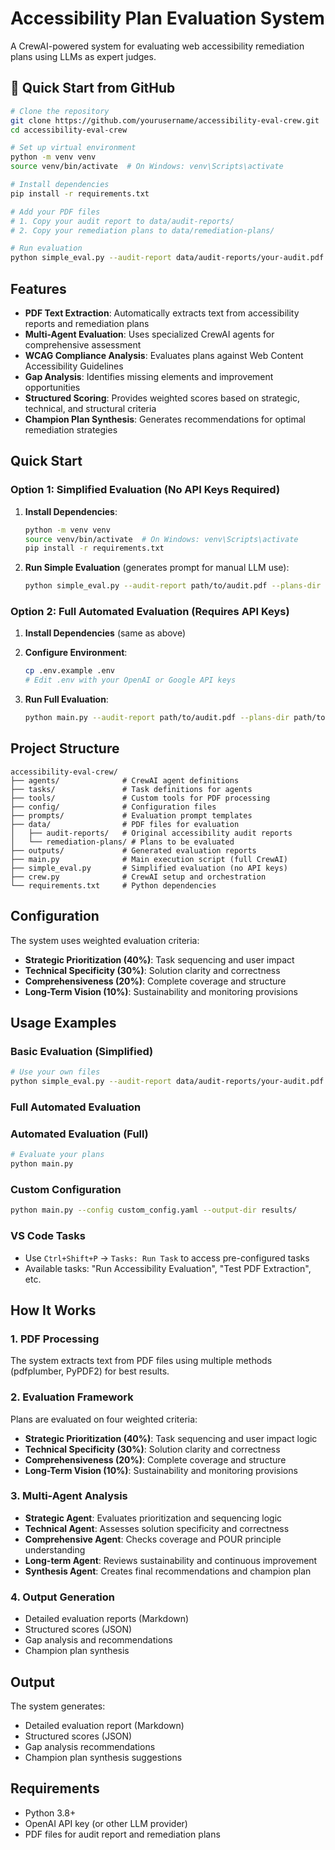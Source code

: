 # Accessibility Plan Evaluation System

A CrewAI-powered system for evaluating web accessibility remediation plans using LLMs as expert judges.

## 🚀 Quick Start from GitHub

```bash
# Clone the repository
git clone https://github.com/yourusername/accessibility-eval-crew.git
cd accessibility-eval-crew

# Set up virtual environment
python -m venv venv
source venv/bin/activate  # On Windows: venv\Scripts\activate

# Install dependencies
pip install -r requirements.txt

# Add your PDF files
# 1. Copy your audit report to data/audit-reports/
# 2. Copy your remediation plans to data/remediation-plans/

# Run evaluation
python simple_eval.py --audit-report data/audit-reports/your-audit.pdf --plans-dir data/remediation-plans/
```

## Features

- **PDF Text Extraction**: Automatically extracts text from accessibility reports and remediation plans
- **Multi-Agent Evaluation**: Uses specialized CrewAI agents for comprehensive assessment
- **WCAG Compliance Analysis**: Evaluates plans against Web Content Accessibility Guidelines
- **Gap Analysis**: Identifies missing elements and improvement opportunities  
- **Structured Scoring**: Provides weighted scores based on strategic, technical, and structural criteria
- **Champion Plan Synthesis**: Generates recommendations for optimal remediation strategies

## Quick Start

### Option 1: Simplified Evaluation (No API Keys Required)

1. **Install Dependencies**:
   ```bash
   python -m venv venv
   source venv/bin/activate  # On Windows: venv\Scripts\activate
   pip install -r requirements.txt
   ```

2. **Run Simple Evaluation** (generates prompt for manual LLM use):
   ```bash
   python simple_eval.py --audit-report path/to/audit.pdf --plans-dir path/to/plans/
   ```

### Option 2: Full Automated Evaluation (Requires API Keys)

1. **Install Dependencies** (same as above)

2. **Configure Environment**:
   ```bash
   cp .env.example .env
   # Edit .env with your OpenAI or Google API keys
   ```

3. **Run Full Evaluation**:
   ```bash
   python main.py --audit-report path/to/audit.pdf --plans-dir path/to/plans/
   ```

## Project Structure

```
accessibility-eval-crew/
├── agents/              # CrewAI agent definitions
├── tasks/               # Task definitions for agents
├── tools/               # Custom tools for PDF processing
├── config/              # Configuration files
├── prompts/             # Evaluation prompt templates
├── data/                # PDF files for evaluation
│   ├── audit-reports/   # Original accessibility audit reports
│   └── remediation-plans/ # Plans to be evaluated
├── outputs/             # Generated evaluation reports
├── main.py              # Main execution script (full CrewAI)
├── simple_eval.py       # Simplified evaluation (no API keys)
├── crew.py              # CrewAI setup and orchestration
└── requirements.txt     # Python dependencies
```

## Configuration

The system uses weighted evaluation criteria:
- **Strategic Prioritization (40%)**: Task sequencing and user impact
- **Technical Specificity (30%)**: Solution clarity and correctness  
- **Comprehensiveness (20%)**: Complete coverage and structure
- **Long-Term Vision (10%)**: Sustainability and monitoring provisions

## Usage Examples

### Basic Evaluation (Simplified)
```bash
# Use your own files
python simple_eval.py --audit-report data/audit-reports/your-audit.pdf --plans-dir data/remediation-plans/
```

### Full Automated Evaluation
### Automated Evaluation (Full)
```bash
# Evaluate your plans
python main.py
```

### Custom Configuration
```bash
python main.py --config custom_config.yaml --output-dir results/
```

### VS Code Tasks
- Use `Ctrl+Shift+P` → `Tasks: Run Task` to access pre-configured tasks
- Available tasks: "Run Accessibility Evaluation", "Test PDF Extraction", etc.

## How It Works

### 1. PDF Processing
The system extracts text from PDF files using multiple methods (pdfplumber, PyPDF2) for best results.

### 2. Evaluation Framework
Plans are evaluated on four weighted criteria:
- **Strategic Prioritization (40%)**: Task sequencing and user impact logic
- **Technical Specificity (30%)**: Solution clarity and correctness  
- **Comprehensiveness (20%)**: Complete coverage and structure
- **Long-Term Vision (10%)**: Sustainability and monitoring provisions

### 3. Multi-Agent Analysis
- **Strategic Agent**: Evaluates prioritization and sequencing logic
- **Technical Agent**: Assesses solution specificity and correctness
- **Comprehensive Agent**: Checks coverage and POUR principle understanding
- **Long-term Agent**: Reviews sustainability and continuous improvement
- **Synthesis Agent**: Creates final recommendations and champion plan

### 4. Output Generation
- Detailed evaluation reports (Markdown)
- Structured scores (JSON)
- Gap analysis and recommendations
- Champion plan synthesis

## Output

The system generates:
- Detailed evaluation report (Markdown)
- Structured scores (JSON)
- Gap analysis recommendations
- Champion plan synthesis suggestions

## Requirements

- Python 3.8+
- OpenAI API key (or other LLM provider)
- PDF files for audit report and remediation plans
